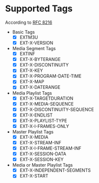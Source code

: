 Supported Tags
==============

According to [RFC 8216](https://tools.ietf.org/html/rfc8216)

* Basic Tags
    - [x] EXTM3U
    - [x] EXT-X-VERSION
* Media Segment Tags
    - [x] EXTINF
    - [x] EXT-X-BYTERANGE
    - [x] EXT-X-DISCONTINUITY
    - [x] EXT-X-KEY
    - [x] EXT-X-PROGRAM-DATE-TIME
    - [x] EXT-X-MAP
    - [x] EXT-X-DATERANGE
* Media Playlist Tags
    - [x] EXT-X-TARGETDURATION
    - [x] EXT-X-MEDIA-SEQUENCE
    - [x] EXT-X-DISCONTINUITY-SEQUENCE
    - [x] EXT-X-ENDLIST
    - [x] EXT-X-PLAYLIST-TYPE
    - [x] EXT-X-I-FRAMES-ONLY
* Master Playlist Tags
    - [x] EXT-X-MEDIA
    - [x] EXT-X-STREAM-INF
    - [x] EXT-X-I-FRAME-STREAM-INF
    - [x] EXT-X-SESSION-DATA
    - [x] EXT-X-SESSION-KEY
* Media or Master Playlist Tags
    - [x] EXT-X-INDEPENDENT-SEGMENTS
    - [x] EXT-X-START
